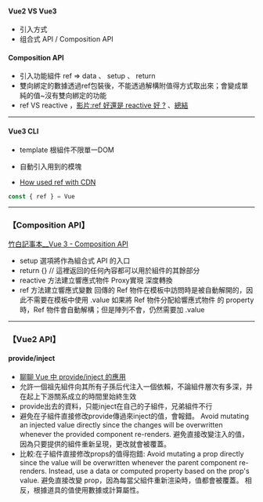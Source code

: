 #### Vue2  VS Vue3
- 引入方式
- 组合式 API / Composition API



#### Composition API
- 引入功能組件  ref => data  、 setup 、 return
- 雙向綁定的數據透過ref包裝後，不能透過解構附值得方式取出來；會變成單純的值~沒有雙向綁定的功能
- ref  VS reactive ，[影片:ref 好還是 reactive 好 ?](https://youtu.be/8UgayQaUsuU?list=PLbOfcOk7bN42x3sMxZMHUNb6z8YzJrQJn&t=761) 、[總結](https://youtu.be/8UgayQaUsuU?list=PLbOfcOk7bN42x3sMxZMHUNb6z8YzJrQJn&t=1523)

---
#### Vue3 CLI
- template 根組件不限單一DOM
- 自動引入用到的模塊

- [How used ref with CDN](https://github.com/vuejs/docs/issues/786) 
```javascript
const { ref } = Vue
```

----
### 【Composition API】
[竹白記事本__Vue 3 - Composition API](https://chupai.github.io/posts/2104/compositionapi/)
- setup 選項將作為組合式 API 的入口
- return {} // 這裡返回的任何內容都可以用於組件的其餘部分
- reactive 方法建立響應式物件
  Proxy實現
  深度轉換
- ref 方法建立響應式變數
  回傳的 Ref 物件在模板中訪問時是被自動解開的，因此不需要在模板中使用 .value
  如果將 Ref 物件分配給響應式物件 的 property 時，Ref 物件會自動解構；但是陣列不會，仍然需要加 .value


---
### 【Vue2 API】
#### provide/inject
-  [聊聊 Vue 中 provide/inject 的應用](https://www.uj5u.com/qiye/175412.html)
- 允許一個祖先組件向其所有子孫后代注入一個依賴，不論組件層次有多深，并在起上下游關系成立的時間里始終生效
- provide出去的資料，只能inject在自己的子組件，兄弟組件不行
- 避免在子組件直接修改provide傳過來inject的值，會報錯。
  Avoid mutating an injected value directly since the changes will be overwritten whenever the provided component re-renders.
  避免直接改變注入的值，因為只要提供的組件重新呈現，更改就會被覆蓋。
- 比較:在子組件直接修改props的值得抱錯:
  Avoid mutating a prop directly since the value will be overwritten whenever the parent component re-renders. Instead, use a data or computed property based on the prop's value. 
  避免直接改變 prop，因為每當父組件重新渲染時，值都會被覆蓋。 相反，根據道具的值使用數據或計算屬性。
